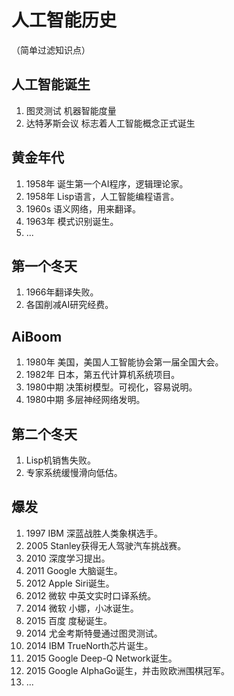 # 人工智能历史
（简单过滤知识点）

## 人工智能诞生

1. 图灵测试 机器智能度量
2. 达特茅斯会议 标志着人工智能概念正式诞生

## 黄金年代

1. 1958年 诞生第一个AI程序，逻辑理论家。
2. 1958年 Lisp语言，人工智能编程语言。
3. 1960s 语义网络，用来翻译。
4. 1963年 模式识别诞生。
5. ...

## 第一个冬天

1. 1966年翻译失败。
2. 各国削减AI研究经费。

## AiBoom

1. 1980年 美国，美国人工智能协会第一届全国大会。
2. 1982年 日本，第五代计算机系统项目。
3. 1980中期 决策树模型。可视化，容易说明。
4. 1980中期 多层神经网络发明。

## 第二个冬天

1. Lisp机销售失败。
2. 专家系统缓慢滑向低估。

## 爆发

1. 1997 IBM 深蓝战胜人类象棋选手。
2. 2005 Stanley获得无人驾驶汽车挑战赛。
3. 2010 深度学习提出。
4. 2011 Google 大脑诞生。
5. 2012 Apple Siri诞生。
6. 2012 微软 中英文实时口译系统。
7. 2014 微软 小娜，小冰诞生。
8. 2015 百度 度秘诞生。
9. 2014 尤金考斯特曼通过图灵测试。
10. 2014 IBM TrueNorth芯片诞生。
11. 2015 Google Deep-Q Network诞生。
12. 2015 Google AlphaGo诞生，并击败欧洲围棋冠军。
13. ...
